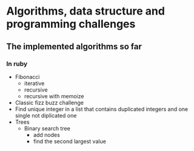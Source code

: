 # Algorithms, data structure and programming challenges

## The implemented algorithms so far

### In ruby
- Fibonacci
  - iterative
  - recursive
  - recursive with memoize
- Classic fizz buzz challenge
- Find unique integer in a list that contains duplicated integers and one single not diplicated one
- Trees
  - Binary search tree
    - add nodes
    - find the second largest value